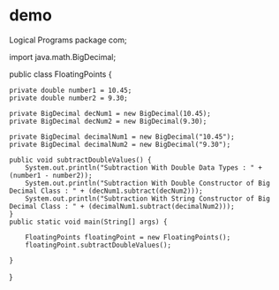 demo
====

Logical Programs
package com;

import java.math.BigDecimal;

public class FloatingPoints {

	private double number1 = 10.45;
	private double number2 = 9.30;

	private BigDecimal decNum1 = new BigDecimal(10.45);
	private BigDecimal decNum2 = new BigDecimal(9.30);

	private BigDecimal decimalNum1 = new BigDecimal("10.45");
	private BigDecimal decimalNum2 = new BigDecimal("9.30");

	public void subtractDoubleValues() {
		System.out.println("Subtraction With Double Data Types : " + (number1 - number2));
		System.out.println("Subtraction With Double Constructor of Big Decimal Class : " + (decNum1.subtract(decNum2)));
		System.out.println("Subtraction With String Constructor of Big Decimal Class : " + (decimalNum1.subtract(decimalNum2)));
	}
	public static void main(String[] args) {

		FloatingPoints floatingPoint = new FloatingPoints();
		floatingPoint.subtractDoubleValues();

	}
}
